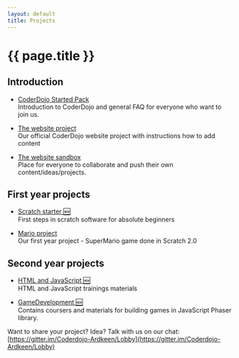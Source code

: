 ```yaml
---
layout: default
title: Projects
---
```


# {{ page.title }}

## Introduction

- [CoderDojo Started Pack](/project/general/starter)  
  Introduction to CoderDojo and general FAQ for everyone who want to join us.

- [The website project](/project/general/website)  
  Our official CoderDojo website project with instructions how to add content

- [The website sandbox](/project/sandbox)  
  Place for everyone to collaborate and push their own content/ideas/projects.

## First year projects

- [Scratch starter 🆕](/project/scratch/starter)  
  First steps in scratch software for absolute beginners

- [Mario project](/project/scratch/mario)  
  Our first year project - SuperMario game done in Scratch 2.0

## Second year projects

- [HTML and JavaScript 🆕](/project/htmljs)  
HTML and JavaScript trainings materials

- [GameDevelopment 🆕](/project/gamedev)  
Contains coursers and materials for building games in JavaScript Phaser library.

Want to share your project? Idea? Talk with us on our chat:
[https://gitter.im/Coderdojo-Ardkeen/Lobby](https://gitter.im/Coderdojo-Ardkeen/Lobby)





